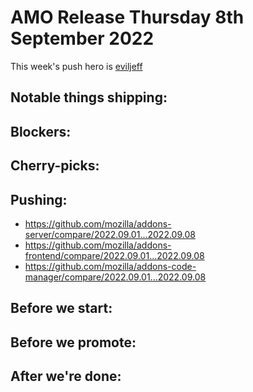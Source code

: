 # AMO Release Thursday 8th September 2022

This week's push hero is [eviljeff](https://github.com/eviljeff)

## Notable things shipping:

## Blockers:

## Cherry-picks:

## Pushing:

- https://github.com/mozilla/addons-server/compare/2022.09.01...2022.09.08
- https://github.com/mozilla/addons-frontend/compare/2022.09.01...2022.09.08
- https://github.com/mozilla/addons-code-manager/compare/2022.09.01...2022.09.08

## Before we start:

## Before we promote:

## After we're done:
